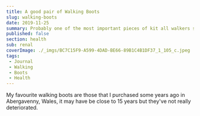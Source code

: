 ```yaml
---
title: A good pair of Walking Boots
slug: walking-boots
date: 2019-11-25
summary: Probably one of the most important pieces of kit all walkers should own, is a darned good pair of boots!
published: false
section: health
sub: renal
coverImage: ./_imgs/BC7C15F9-A599-4DAD-BE66-89B1C4B1DF37_1_105_c.jpeg
tags: 
 - Journal
 - Walking
 - Boots
 - Health
---
```


My favourite walking boots are those that I purchased some years ago in Abergavenny, Wales, it may have be close to 15 years but they've not really deteriorated.
